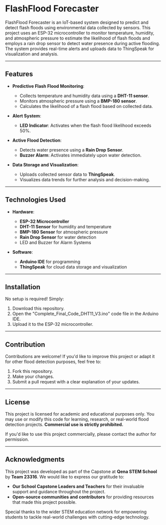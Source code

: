 # FlashFlood Forecaster  

FlashFlood Forecaster is an IoT-based system designed to predict and detect flash floods using environmental data collected by sensors. This project uses an ESP-32 microcontroller to monitor temperature, humidity, and atmospheric pressure to estimate the likelihood of flash floods and employs a rain drop sensor to detect water presence during active flooding. The system provides real-time alerts and uploads data to ThingSpeak for visualization and analysis.  

---

## Features  

- **Predictive Flash Flood Monitoring**:  
  - Collects temperature and humidity data using a **DHT-11 sensor**.  
  - Monitors atmospheric pressure using a **BMP-180 sensor**.  
  - Calculates the likelihood of a flash flood based on collected data.  

- **Alert System**:  
  - **LED Indicator**: Activates when the flash flood likelihood exceeds 50%.  

- **Active Flood Detection**:  
  - Detects water presence using a **Rain Drop Sensor**.  
  - **Buzzer Alarm**: Activates immediately upon water detection.  

- **Data Storage and Visualization**:  
  - Uploads collected sensor data to **ThingSpeak**.  
  - Visualizes data trends for further analysis and decision-making.  

---

## Technologies Used  

- **Hardware**:  
  - **ESP-32 Microcontroller**  
  - **DHT-11 Sensor** for humidity and temperature  
  - **BMP-180 Sensor** for atmospheric pressure  
  - **Rain Drop Sensor** for water detection  
  - LED and Buzzer for Alarm Systems  

- **Software**:  
  - **Arduino IDE** for programming  
  - **ThingSpeak** for cloud data storage and visualization  

---

## Installation  

No setup is required! Simply:  
1. Download this repository.  
2. Open the "Complete_Final_Code_DHT11_V3.ino" code file in the Arduino IDE.  
3. Upload it to the ESP-32 microcontroller.  

---

## Contribution  

Contributions are welcome! If you'd like to improve this project or adapt it for other flood detection purposes, feel free to:  
1. Fork this repository.  
2. Make your changes.  
3. Submit a pull request with a clear explanation of your updates.  

---

## License  

This project is licensed for academic and educational purposes only. You may use or modify this code for learning, research, or real-world flood detection projects. **Commercial use is strictly prohibited.**  

If you'd like to use this project commercially, please contact the author for permission.  

---

## Acknowledgments  

This project was developed as part of the Capstone at **Qena STEM School** by **Team 23316**. We would like to express our gratitude to:  
- **Our School Capstone Leaders and Teachers** for their invaluable support and guidance throughout the project.
- **Open-source communities and contributors** for providing resources that made this project possible.    

Special thanks to the wider STEM education network for empowering students to tackle real-world challenges with cutting-edge technology.  
